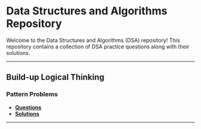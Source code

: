 # Data Structures and Algorithms Repository

Welcome to the Data Structures and Algorithms (DSA) repository! This repository contains a collection of DSA practice questions along with their solutions.

---

## Build-up Logical Thinking

### Pattern Problems

- [**Questions**](https://takeuforward.org/strivers-a2z-dsa-course/must-do-pattern-problems-before-starting-dsa/)
- [**Solutions**](/1-basics/1.2-patterns/)

---
